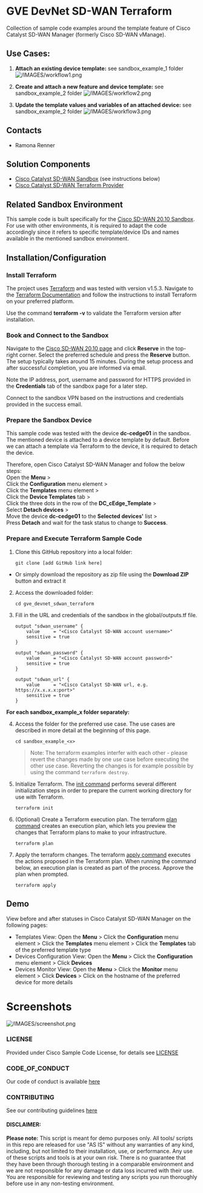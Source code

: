 # GVE DevNet SD-WAN Terraform

Collection of sample code examples around the template feature of Cisco Catalyst SD-WAN Manager (formerly Cisco SD-WAN vManage).

## Use Cases:
1. **Attach an existing device template:** see sandbox_example_1 folder
![/IMAGES/workflow1.png](/IMAGES/workflow1.png)

2. **Create and attach a new feature and device template:** see sandbox_example_2 folder
![/IMAGES/workflow2.png](/IMAGES/workflow2.png)

3. **Update the template values and variables of an attached device:** see sandbox_example_2 folder
![/IMAGES/workflow3.png](/IMAGES/workflow3.png)


## Contacts
* Ramona Renner


## Solution Components
* [Cisco Catalyst SD-WAN Sandbox](https://devnetsandbox.cisco.com/RM/Diagram/Index/ed2c839d-621e-4c55-b176-db2457baf4c8?diagramType=Topology) (see instructions below)
* [Cisco Catalyst SD-WAN Terraform Provider](https://registry.terraform.io/providers/CiscoDevNet/sdwan)


## Related Sandbox Environment

This sample code is built specifically for the [Cisco SD-WAN 20.10 Sandbox](https://devnetsandbox.cisco.com/RM/Diagram/Index/ed2c839d-621e-4c55-b176-db2457baf4c8?diagramType=Topology). 
For use with other environments, it is required to adapt the code accordingly since it refers to specific template/device IDs and names available in the mentioned sandbox environment.


## Installation/Configuration

### Install Terraform

The project uses [Terraform](https://www.terraform.io) and was tested with version v1.5.3. Navigate to the [Terraform Documentation](https://developer.hashicorp.com/terraform/downloads) and follow the instructions to install Terraform on your preferred platform.

Use the command **terraform -v** to validate the Terraform version after installation.


### Book and Connect to the Sandbox

Navigate to the [Cisco SD-WAN 20.10 page](https://devnetsandbox.cisco.com/RM/Diagram/Index/ed2c839d-621e-4c55-b176-db2457baf4c8?diagramType=Topology) and click **Reserve** in the top-right corner. Select the preferred schedule and press the **Reserve** button. The setup typically takes around 15 minutes. During the setup process and after successful completion, you are informed via email.

Note the IP address, port, username and password for HTTPS provided in the **Credentials** tab of the sandbox page for a later step.

Connect to the sandbox VPN based on the instructions and credentials provided in the success email. 


### Prepare the Sandbox Device 

This sample code was tested with the device **dc-cedge01** in the sandbox. The mentioned device is attached to a device template by default. Before we can attach a template via Terraform to the device, it is required to detach the device. 

Therefore, open Cisco Catalyst SD-WAN Manager and follow the below steps:   
Open the **Menu** >   
Click the **Configuration** menu element >    
Click the **Templates** menu element >    
Click the **Device Templates** tab >    
Click the three dots in the row of the **DC_cEdge_Template** >     
Select **Detach devices** >     
Move the device **dc-cedge01** to the **Selected devices'** list >    
Press **Detach** and wait for the task status to change to **Success**.


### Prepare and Execute Terraform Sample Code

1. Clone this GitHub repository into a local folder:  
    ```
    git clone [add GitHub link here]
    ```
  * Or simply download the repository as zip file using the **Download ZIP** button and extract it


2. Access the downloaded folder:  
    ```
    cd gve_devnet_sdwan_terraform
    ```

3. Fill in the URL and credentials of the sandbox in the global/outputs.tf file.

    ```
    output "sdwan_username" {
        value     = "<Cisco Catalyst SD-WAN account username>"
        sensitive = true
    }

    output "sdwan_password" {
        value     = "<Cisco Catalyst SD-WAN account password>"
        sensitive = true
    }

    output "sdwan_url" {
        value     = "<Cisco Catalyst SD-WAN url, e.g. https://x.x.x.x:port>"
        sensitive = true
    }
    ```

**For each sandbox_example_x folder separately:**
 
4. Access the folder for the preferred use case. The use cases are described in more detail at the beginning of this page.  
    ```
    cd sandbox_example_<x>
    ```

    > Note: The terraform examples interfer with each other - please revert the changes made by one use case before executing the other use case. Reverting the changes is for example possible by using the command ```terraform destroy```.


5. Initialize Terraform. The [init command](https://developer.hashicorp.com/terraform/cli/commands/init) performs several different initialization steps in order to prepare the current working directory for use with Terraform. 
    ```
    terraform init
    ```


6. (Optional) Create a Terraform execution plan. The terraform [plan command](https://developer.hashicorp.com/terraform/cli/commands/plan) creates an execution plan, which lets you preview the changes that Terraform plans to make to your infrastructure. 
    ```
    terraform plan
    ```


7. Apply the terraform changes. The terraform [apply command](https://developer.hashicorp.com/terraform/cli/commands/apply) executes the actions proposed in the Terraform plan. When running the command below, an execution plan is created as part of the process. Approve the plan when prompted. 
    ```
    terraform apply
    ```

## Demo

View before and after statuses in Cisco Catalyst SD-WAN Manager on the following pages:

* Templates View: Open the **Menu** > Click the **Configuration** menu element > Click the **Templates** menu element > Click the **Templates** tab of the preferred template type
* Devices Configuration View: Open the **Menu** > Click the **Configuration** menu element > Click **Devices**
* Devices Monitor View: Open the **Menu** > Click the **Monitor** menu element > Click **Devices** > Click on the hostname of the preferred device for more details



# Screenshots

![/IMAGES/screenshot.png](/IMAGES/screenshot.png)

### LICENSE

Provided under Cisco Sample Code License, for details see [LICENSE](LICENSE.md)

### CODE_OF_CONDUCT

Our code of conduct is available [here](CODE_OF_CONDUCT.md)

### CONTRIBUTING

See our contributing guidelines [here](CONTRIBUTING.md)

#### DISCLAIMER:
<b>Please note:</b> This script is meant for demo purposes only. All tools/ scripts in this repo are released for use "AS IS" without any warranties of any kind, including, but not limited to their installation, use, or performance. Any use of these scripts and tools is at your own risk. There is no guarantee that they have been through thorough testing in a comparable environment and we are not responsible for any damage or data loss incurred with their use.
You are responsible for reviewing and testing any scripts you run thoroughly before use in any non-testing environment.